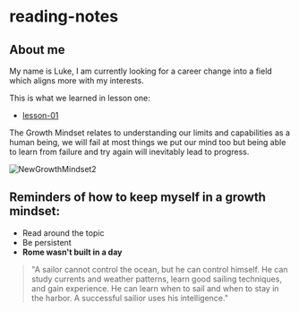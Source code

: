 # reading-notes

## About me

My name is Luke, I am currently looking for a career change into a field which aligns more with my interests.

This is what we learned in lesson one:
- [lesson-01](lesson-01.md)

The Growth Mindset relates to understanding our limits and capabilities as a human being, we will fail at most things we put our mind too but being able to learn from failure and try again will inevitably lead to progress.

![NewGrowthMindset2](https://github.com/BigLu5/reading-notes/assets/144449532/f5508cc7-404d-47c7-ac62-de17ef33e4d8)

## Reminders of how to keep myself in a growth mindset:
- Read around the topic
- Be persistent
- **Rome wasn't built in a day**

> "A sailor cannot control the ocean, but he can control himself. He can study currents and weather patterns, learn good sailing techniques, and gain experience. He can learn when to sail and when to stay in the harbor. A successful sailior uses his intelligence."
